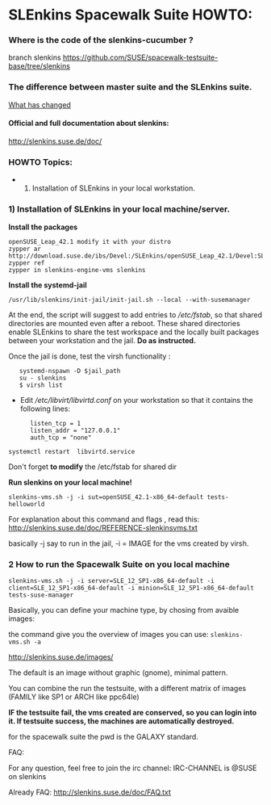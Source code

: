 # SLEnkins Spacewalk Suite HOWTO:

### Where is the code of the slenkins-cucumber ?
branch slenkins
https://github.com/SUSE/spacewalk-testsuite-base/tree/slenkins

### The difference between master suite and the SLEnkins suite.
[What has changed](changes.md)

#### Official and full documentation about slenkins:
http://slenkins.suse.de/doc/


### HOWTO Topics:

*  1) Installation of SLEnkins in your local workstation.

### 1) Installation of SLEnkins in your local machine/server.

**Install the packages**
```
openSUSE_Leap_42.1 modify it with your distro
zypper ar http://download.suse.de/ibs/Devel:/SLEnkins/openSUSE_Leap_42.1/Devel:SLEnkins.repo
zypper ref
zypper in slenkins-engine-vms slenkins
```

**Install the systemd-jail**

```
/usr/lib/slenkins/init-jail/init-jail.sh --local --with-susemanager
```
   At the end, the script will suggest to add entries to */etc/fstab*,
   so that shared directories are mounted even after a reboot.
   These shared directories enable SLEnkins to share the test workspace
   and the locally built packages between your workstation and the jail.
   **Do as instructed.**

Once the jail is done, test the virsh functionality :
```console
   systemd-nspawn -D $jail_path
   su - slenkins
   $ virsh list
```

- Edit */etc/libvirt/libvirtd.conf* on your workstation
   so that it contains the following lines:
```
      listen_tcp = 1
      listen_addr = "127.0.0.1"
      auth_tcp = "none"

systemctl restart  libvirtd.service
```

Don't forget **to modify** the /etc/fstab for shared dir


**Run slenkins on your local machine!** 
```
slenkins-vms.sh -j -i sut=openSUSE_42.1-x86_64-default tests-helloworld
```

For explanation about this command and flags , read this:
http://slenkins.suse.de/doc/REFERENCE-slenkinsvms.txt

basically -j say to run in the jail, -i = IMAGE for the vms created by virsh.

### 2 How to run the Spacewalk Suite on you local machine

```
slenkins-vms.sh -j -i server=SLE_12_SP1-x86_64-default -i client=SLE_12_SP1-x86_64-default -i minion=SLE_12_SP1-x86_64-default tests-suse-manager
```

Basically, you can define your machine type, by chosing from avaible images:

the command give you the overview of images you can use:
``` slenkins-vms.sh -a ```

http://slenkins.suse.de/images/

The default is an image without graphic (gnome), minimal pattern.

You can combine the run the testsuite, with a different matrix of images (FAMILY like SP1 or ARCH like ppc64le)

**IF the testsuite fail, the vms created are conserved, so you can login into it. If testsuite success, the machines are automatically destroyed.**

for the spacewalk suite the pwd is the GALAXY standard.

FAQ:

For any question, feel free to join the irc channel:
IRC-CHANNEL is @SUSE on slenkins

Already FAQ:
http://slenkins.suse.de/doc/FAQ.txt
